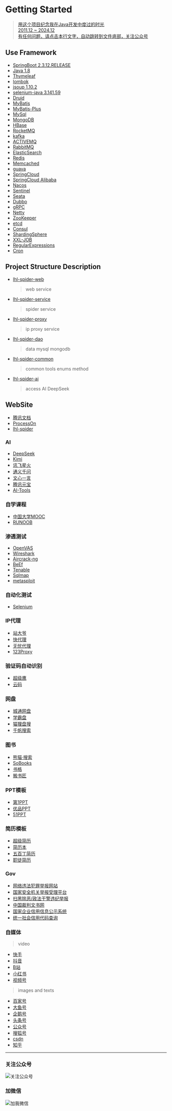 # Getting Started
  > [用这个项目纪念我在Java开发中度过的时光](#getting-started)\
  > [2011.12  ~ 2024.12](#getting-started)\
  > [有任何问题，请点击本行文字，自动跳转到文件底部，关注公众号](#关注公众号)
## Use Framework
* [SpringBoot 2.3.12.RELEASE](https://spring.io/projects/spring-boot)
* [Java 1.8](https://www.oracle.com/java/technologies/downloads/#java8)
* [Thymeleaf](https://www.thymeleaf.org/)
* [lombok](https://projectlombok.org/)
* [jsoup 1.10.2](https://jsoup.org/)
* [selenium-java 3.141.59](https://www.selenium.dev/)
* [Druid](https://druid.apache.org/)
* [MyBatis](https://blog.mybatis.org/)
* [MyBatis-Plus](https://baomidou.com/)
* [MySql](https://dev.mysql.com/downloads/mysql/)
* [MongoDB](https://www.mongodb.com/try/download/community)
* [HBase](https://hbase.apache.org/)
* [RocketMQ](https://rocketmq.apache.org/)
* [kafka](https://kafka.apache.org/)
* [ACTIVEMQ](https://activemq.apache.org/)
* [RabbitMQ](https://www.rabbitmq.com/)
* [ElasticSearch](https://www.elastic.co/cn/elasticsearch)
* [Redis](https://redis.io/)
* [Memcached](https://memcached.org/)
* [guava](https://github.com/google/guava)
* [SpringCloud](https://spring.io/projects/spring-cloud)
* [SpringCloud Alibaba](https://github.com/alibaba/spring-cloud-alibaba)
* [Nacos](https://nacos.io/)
* [Sentinel](https://sentinelguard.io/zh-cn/)
* [Seata](https://seata.apache.org/)
* [Dubbo](https://cn.dubbo.apache.org/zh-cn/)
* [gRPC](https://grpc.io/)
* [Netty](https://netty.io/)
* [ZooKeeper](https://zookeeper.apache.org/index.html)
* [etcd](https://etcd.io/)
* [Consul](https://www.consul.io/)
* [ShardingSphere](https://shardingsphere.apache.org/)
* [XXL-JOB](https://www.xuxueli.com/xxl-job/)
* [RegularExpressions](RegularExpressions.md)
* [Cron](Cron.md)
## Project Structure Description
* [lhl-spider-web]()
    > web service
* [lhl-spider-service]()
    > spider service
* [lhl-spider-proxy]()
    > ip proxy service
* [lhl-spider-dao]()
    > data mysql mongodb
* [lhl-spider-common]()
    > common tools enums method
* [lhl-spider-ai]()
    > access AI  DeepSeek

## WebSite
* [腾讯文档](https://docs.qq.com/)
* [ProcessOn](https://www.processon.com/)
* [lhl-spider](https://github.com/mirror-lhl/lhl-spider)
### AI
* [DeepSeek](https://deepseek.com/)
* [Kimi](https://www.moonshot.cn/)
* [讯飞星火](https://xinghuo.xfyun.cn/)
* [通义千问](https://tongyi.aliyun.com/)
* [文心一言](https://yiyan.baidu.com/)
* [腾讯元宝](https://yuanbao.tencent.com/)
* [AI-Tools](https://ai-bot.cn/)
### 自学课程
* [中国大学MOOC](https://www.icourse163.org/)
* [RUNOOB](https://www.runoob.com/)
### 渗透测试
* [OpenVAS](https://www.openvas.org/)
* [Wireshark](https://www.wireshark.org/)
* [Aircrack-ng](https://www.aircrack-ng.org/)
* [BeEf](https://beefproject.com/)
* [Tenable](https://www.tenable.com/try)
* [Sqlmap](https://sqlmap.org/)
* [metasploit](https://www.metasploit.com/)
### 自动化测试
* [Selenium](https://www.selenium.dev/)
### IP代理
* [站大爷](https://www.zdaye.com/)
* [快代理](https://www.kuaidaili.com/)
* [无忧代理](https://www.data5u.com/)
* [123Proxy](https://www.123proxy.cn/)
### 验证码自动识别
* [超级鹰](https://www.chaojiying.com/)
* [云码](https://www.jfbym.com/)
### 网盘
* [城通网盘](https://union.ctfile.com/)
* [学霸盘](https://www.xuebapan.com/)
* [猫狸盘搜](https://www.alipansou.com/)
* [千帆搜索](https://pan.qianfan.app/)
### 图书
* [熊猫·搜索](https://xmsoushu.com/)
* [SoBooks](https://sobooks.cc/)
* [书格](https://www.shuge.org/)
* [搬书匠](http://www.banshujiang.cn/)
### PPT模板
* [第1PPT](https://www.1ppt.com/)
* [优品PPT](https://www.ypppt.com/)
* [51PPT](https://www.51pptmoban.com/)
### 简历模板
* [超级简历](https://www.wondercv.com/)
* [简历本](https://www.jianliben.com/)
* [五百丁简历](https://www.500d.me/)
* [职徒简历](https://www.52cv.com/)
### Gov
* [网络违法犯罪举报网站](https://cyberpolice.mps.gov.cn/)
* [国家安全机关举报受理平台](https://www.12339.gov.cn/)
* [扫黑除恶/政法干警违纪举报](http://www.12337.gov.cn/)
* [中国裁判文书网](https://wenshu.court.gov.cn/)
* [国家企业信用信息公示系统](https://www.gsxt.gov.cn/)
* [统一社会信用代码查询](https://www.cods.org.cn/)
### 自媒体
> video
* [快手](https://cp.kuaishou.com/profile)
* [抖音](https://creator.douyin.com/)
* [B站](https://member.bilibili.com/)
* [小红书](https://creator.xiaohongshu.com/)
* [视频号](https://channels.weixin.qq.com/)
> images and texts
* [百家号](https://baijiahao.baidu.com/)
* [大鱼号](https://mp.dayu.com/)
* [企鹅号](https://om.qq.com/userAuth/index)
* [头条号](https://mp.toutiao.com/)
* [公众号](https://mp.weixin.qq.com/)
* [搜狐号](https://mp.sohu.com/)
* [csdn](https://blog.csdn.net/lvhonglei1987)
* [知乎](https://www.zhihu.com/people/lu-hong-lei-57)
---
### 关注公众号
<img src="gongzhonghao.png" alt="关注公众号">

[//]: # (![关注公众号]&#40;gongzhonghao.png&#41;)
### 加微信
![加我微信](Wechat.jpg)

